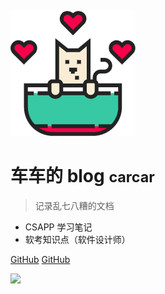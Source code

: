 <!-- 网站图标 -->

![logo](_media/cat.png)

# 车车的 blog <small>carcar</small>

> 记录乱七八糟的文档

- CSAPP 学习笔记
- 软考知识点（软件设计师）

[GitHub](#https://github.com/JellyFive)
[GitHub](#https://gitee.com/jellyfive)

<!-- 背景图片 -->

![](_media/玩家.png)

<!-- 背景色 -->

